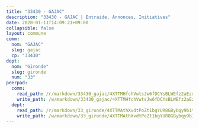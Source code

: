 ```yaml
---
title: "33430 - GAJAC"
description: "33430 - GAJAC | Entraide, Annonces, Initiatives"
date: 2020-01-11T14:09:21+09:00
collapsible: false
layout: commune
comm:
  nom: "GAJAC"
  slug: gajac
  cp: "33430"
dept:
  nom: "Gironde"
  slug: gironde
  num: "33"
peerpad:
  comm:
    read_path: /r/markdown/33430_gajac/4XTTMHfchVwtsJw6fDCYsBLWEfz2aEzx6dHaYHYbVwptVBdux
    write_path: /w/markdown/33430_gajac/4XTTMHfchVwtsJw6fDCYsBLWEfz2aEzx6dHaYHYbVwptVBdux-K3TgUiW3J9r4RKJvDvKsiPXuEAqmrsnC4ZK9VX66v9DYXDi4QTZAPjFiGXcp11GavFVSDAuLSLDVuZduq3pNX1z1Jn4taRMF6bZ1ZtQGYFjd21dETo3u5rUHswMUFwtxhEVWU4u4
  dept:
    read_path: /r/markdown/33_gironde/4XTTMAthXvdtPoZt1bgYUR8GBybqy9b1tLUaaKDw5iKj57LRt
    write_path: /w/markdown/33_gironde/4XTTMAthXvdtPoZt1bgYUR8GBybqy9b1tLUaaKDw5iKj57LRt-K3TgU8ogmN5s8hbKrZhkV9P1KQiFepNWXjoYRvdMTW1jt7eRXTmrjG677tN9mcUTsALjzYGgb8mvcrYPJn2Jd8cTiBmF9aZcbgdcQL1kzCPJnSf6X8tpEcGPdTr5qT6cQqEpt6oQ
---
```


